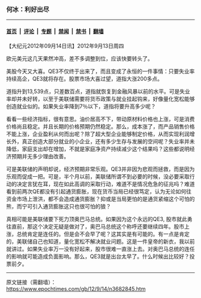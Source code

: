 ### 何冰：利好出尽

---

#### [首页](../../../..?n3682845) &nbsp;|&nbsp; [评论](../../../../../epoch-comment?n3682845) &nbsp;|&nbsp; [专题](../../../../../epoch-special?n3682845) &nbsp;|&nbsp; [禁闻](../../../../../epoch-news?n3682845) &nbsp;|&nbsp; [禁书](../../../../../books?n3682845) &nbsp;|&nbsp; [翻墙](https://github.com/gfw-breaker/nogfw/blob/master/README.md?n3682845)


<div class="post_content" id="artbody" itemprop="articleBody">
 <!-- article content begin -->
 <p>
  【大纪元2012年09月14日讯】2012年9月13日周四
 </p>
 <p>
  欧元美元这几天果然冲高，差不多调整到位，应该快要转头了。
 </p>
 <p>
  美股今天又大喜。QE3不仅终于出来了，而且变成了永恒的一件事情：只要失业率持续高企，QE3就将存在。股票市场大喜过望，道指大涨200多点。
 </p>
 <p>
  道指升到13,539点，只差数百点，道指就恢复到金融风暴以前的水平。可是失业率却并未好转，以至于美联储需要将货币政策与就业挂起钩来，好像量化宽松能够创造就业似的。如果失业率降到7％以下，道指将要升高多少呢？
 </p>
 <p>
  看看一些经济指标，很有意思。油价居高不下，带动原材料价格也上涨，可是消费价格尚且稳定。并且长期的价格预期仍然稳定。那么，成本涨了，而产品销售价格不能上涨，企业盈利从何而出呢？除了超大型企业能够制定价格，从而实现利润增长外，真正创造大部分就业的小企业，还有多少生存与发展的空间呢？失业率并未降低，家庭支出却在增加，不就是家庭净资产持续减少这个结果吗？这些都说明经济预期并无多少理由改善。
 </p>
 <p>
  可是美联储的声明却说，经济预期非常乐观。QE3并非因为悲观而拯救，而是因为乐观而促成一把。可是，半个月以前，美联储所谓不到必要的时候，没必要采取行动的决定言犹在耳，现在如此高调的采取行动，难道不是情况危急的征兆吗？难道看到前两次QE都没有引起通货膨胀，现在货币当局已经很笃定，认为无论如何往资金市场上泄洪，都不会造成通货膨胀？抑或是当局更怕的是通货紧缩这个可怕的熊，而宁可引入通货膨胀这只也很可怕的狼？
 </p>
 <p>
  真相可能是美联储要下死力顶奥巴马总统。如果因为这个永远的QE3, 股市就此勇往直前，那这个决定无疑是做对了，奥巴马总统这个称呼还要继续四年。股市上涨，总统肯定是连任的。但是会不会早了呢？这其实是有可能的。有一点是肯定的，美联储自己也知道，量化宽松不解决就业问题。这是一件皇帝的新衣，我以前就讲过。如果失业率万一没有好起来，股市很难一直涨上去。对奥巴马总统的连任的影响就可能造成负面影响。那么，QE3就是出台太早了。什么时候出比较好？投票前夕。
 </p>
 <!-- article content end -->
 <div id="below_article_ad">
 </div>
</div>


---

原文链接（需翻墙）：https://www.epochtimes.com/gb/12/9/14/n3682845.htm